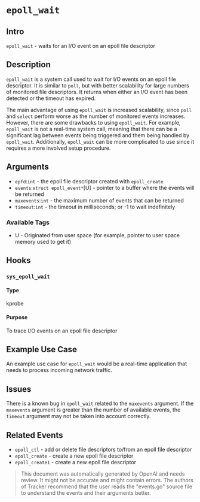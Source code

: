 
# `epoll_wait`

## Intro
`epoll_wait` - waits for an I/O event on an epoll file descriptor

## Description
`epoll_wait` is a system call used to wait for I/O events on an epoll file descriptor. It is similar to `poll`, but with better scalability for large numbers of monitored file descriptors. It returns when either an I/O event has been detected or the timeout has expired.

The main advantage of using `epoll_wait` is increased scalability, since `poll` and `select` perform worse as the number of monitored events increases. However, there are some drawbacks to using `epoll_wait`. For example, `epoll_wait` is not a real-time system call, meaning that there can be a significant lag between events being triggered and them being handled by `epoll_wait`. Additionally, `epoll_wait` can be more complicated to use since it requires a more involved setup procedure.

## Arguments
* `epfd`:`int` - the epoll file descriptor created with `epoll_create`
* `events`:`struct epoll_event*`[U] - pointer to a buffer where the events will be returned
* `maxevents`:`int` - the maximum number of events that can be returned
* `timeout`:`int` - the timeout in milliseconds; or -1 to wait indefinitely

### Available Tags
* U - Originated from user space (for example, pointer to user space memory used to get it)

## Hooks
### `sys_epoll_wait`
#### Type
kprobe
#### Purpose
To trace I/O events on an epoll file descriptor

## Example Use Case
An example use case for `epoll_wait` would be a real-time application that needs to process incoming network traffic.

## Issues
There is a known bug in `epoll_wait` related to the `maxevents` argument. If the `maxevents` argument is greater than the number of available events, the `timeout` argument may not be taken into account correctly.

## Related Events
* `epoll_ctl` - add or delete file descriptors to/from an epoll file descriptor
* `epoll_create` - create a new epoll file descriptor
* `epoll_create1` - create a new epoll file descriptor

> This document was automatically generated by OpenAI and needs review. It might
> not be accurate and might contain errors. The authors of Tracker recommend that
> the user reads the "events.go" source file to understand the events and their
> arguments better.

